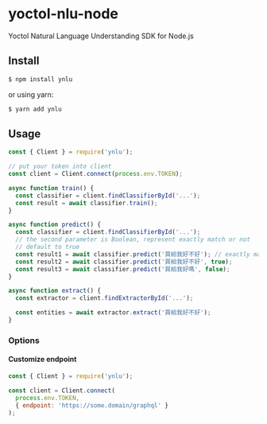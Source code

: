 # yoctol-nlu-node

Yoctol Natural Language Understanding SDK for Node.js

## Install

```sh
$ npm install ynlu
```

or using yarn:

```sh
$ yarn add ynlu
```

## Usage

```js
const { Client } = require('ynlu');

// put your token into client
const client = Client.connect(process.env.TOKEN);

async function train() {
  const classifier = client.findClassifierById('...');
  const result = await classifier.train();
}

async function predict() {
  const classifier = client.findClassifierById('...');
  // the second parameter is Boolean, represent exactly match or not
  // default to true
  const result1 = await classifier.predict('買給我好不好'); // exactly match = true
  const result2 = await classifier.predict('買給我好不好', true);
  const result3 = await classifier.predict('買給我好嗎', false);
}

async function extract() {
  const extractor = client.findExtractorById('...');

  const entities = await extractor.extract('買給我好不好');
}
```

### Options

#### Customize endpoint

```js
const { Client } = require('ynlu');

const client = Client.connect(
  process.env.TOKEN,
  { endpoint: 'https://some.domain/graphql' }
);
```
